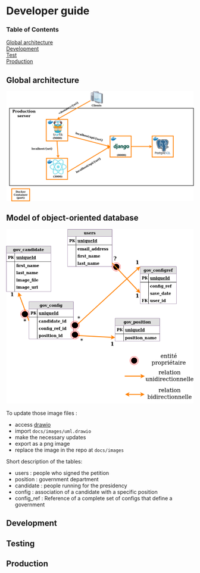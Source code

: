 # Developer guide

### Table of Contents  
[Global architecture](#global-archi)  
[Development](#development)  
[Test](#test)  
[Production](#production) 

## <a name="global-archi"></a>Global architecture    
![global architecture](/docs/images/archi_globale.png)
  
  

## Model of object-oriented database   
![UML](/docs/images/uml.png)

To update those image files :
  * access [drawio](https://app.diagrams.net/)
  * import `docs/images/uml.drawio`
  * make the necessary updates
  * export as a png image
  * replace the image in the repo at `docs/images`

Short description of the tables:
  * users : people who signed the petition
  * position : government department
  * candidate : people running for the presidency
  * config : association of a candidate with a specific position
  * config\_ref : Reference of a complete set of configs that define a government 

## <a name="development"></a>Development
## <a name="test"></a>Testing
## <a name="production"></a>Production

